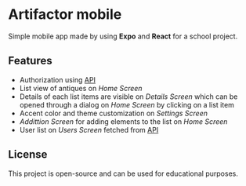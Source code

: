 # Artifactor mobile
Simple mobile app made by using **Expo** and **React** for a school project.

## Features
- Authorization using [API](https://reqres.in)
- List view of antiques on *Home Screen*
- Details of each list items are visible on *Details Screen* which can be opened through a dialog on *Home Screen* by clicking on a list item
- Accent color and theme customization on *Settings Screen*
- *Addittion Screen* for adding elements to the list on *Home Screen*
- User list on *Users Screen* fetched from [API](https://reqres.in)

## License
This project is open-source and can be used for educational purposes.
